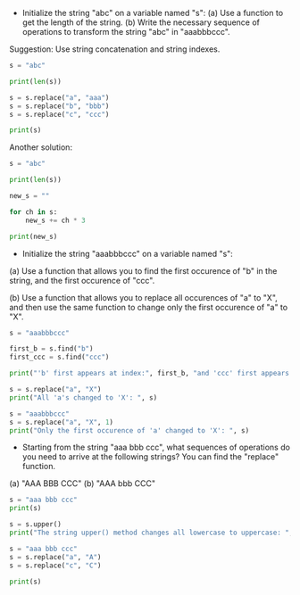 
* Initialize the string "abc" on a variable named "s":
(a) Use a function to get the length of the string.
(b) Write the necessary sequence of operations to transform the string "abc" in "aaabbbccc".

Suggestion: Use string concatenation and string indexes.
```python
s = "abc"

print(len(s))

s = s.replace("a", "aaa")
s = s.replace("b", "bbb")
s = s.replace("c", "ccc")

print(s)
```

Another solution:
```python
s = "abc"

print(len(s))

new_s = ""

for ch in s:
    new_s += ch * 3

print(new_s)
```


* Initialize the string "aaabbbccc" on a variable named "s":

(a) Use a function that allows you to find the first occurence
of "b" in the string, and the first occurence of "ccc".

(b) Use a function that allows you to replace all occurences of "a" to "X",
and then use the same function to change only the first occurence of "a" to "X".

```python
s = "aaabbbccc"

first_b = s.find("b")
first_ccc = s.find("ccc")

print("'b' first appears at index:", first_b, "and 'ccc' first appears at index:", first_ccc)

s = s.replace("a", "X")
print("All 'a's changed to 'X': ", s)

s = "aaabbbccc"
s = s.replace("a", "X", 1)
print("Only the first occurence of 'a' changed to 'X': ", s)
```



* Starting from the string "aaa bbb ccc", what sequences of operations do you need to arrive at the following strings?
You can find the "replace" function.

(a) "AAA BBB CCC"
(b) "AAA bbb CCC"

```python
s = "aaa bbb ccc"
print(s)

s = s.upper()
print("The string upper() method changes all lowercase to uppercase: ", s)

s = "aaa bbb ccc"
s = s.replace("a", "A")
s = s.replace("c", "C")

print(s)
```
